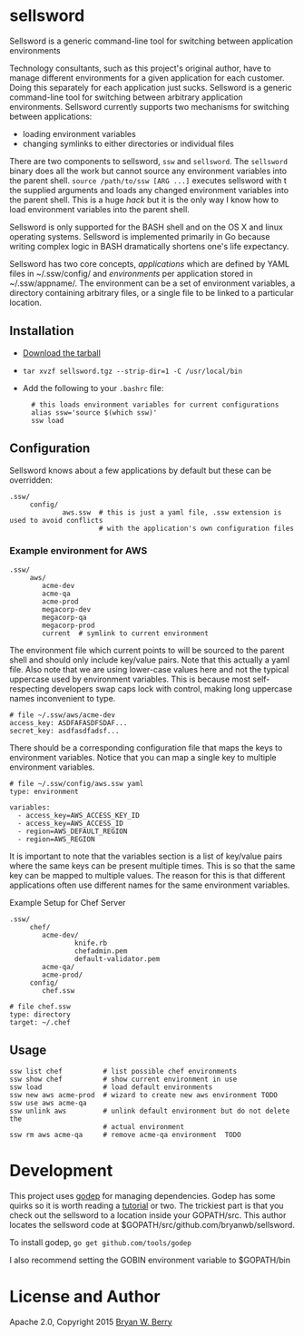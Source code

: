 # sellsword

Sellsword is a generic command-line tool for switching between application environments

Technology consultants, such as this project's original author, have to manage different environments
for a given application for each customer. Doing this separately for each application just sucks. Sellsword
is a generic command-line tool for switching between arbitrary application environments. Sellsword
currently supports two mechanisms for switching between applications:

* loading environment variables
* changing symlinks to either directories or individual files

There are two components to sellsword, `ssw` and `sellsword`. The `sellsword` binary does all the
work but cannot source any environment variables into the parent shell. `source /path/to/ssw [ARG ...]`
executes sellsword with t the supplied arguments and loads any changed environment variables into
the parent shell. This is a huge *hack* but it is the only way I know how to load environment variables into the parent shell.

Sellsword is only supported for the BASH shell and on the OS X and linux operating systems. Sellsword is implemented primarily in Go because writing complex logic in BASH dramatically shortens one's life expectancy.

Sellsword has two core concepts, *applications* which are defined by YAML files in ~/.ssw/config/ and
*environments* per application stored in ~/.ssw/appname/. The environment can be a set of environment
variables, a directory containing arbitrary files, or a single file to be linked to a particular
location.

## Installation

* [Download the tarball](https://github.com/bryanwb/sellsword/releases)
* `tar xvzf sellsword.tgz --strip-dir=1 -C /usr/local/bin`
* Add the following to your `.bashrc` file:

        # this loads environment variables for current configurations
        alias ssw='source $(which ssw)'
        ssw load

## Configuration

Sellsword knows about a few applications by default but these can be overridden:

```
.ssw/
     config/
             aws.ssw  # this is just a yaml file, .ssw extension is used to avoid conflicts
                      # with the application's own configuration files
```


### Example environment for AWS

```
.ssw/
     aws/
        acme-dev
        acme-qa
        acme-prod
        megacorp-dev
        megacorp-qa
        megacorp-prod
        current  # symlink to current environment
```
        
The environment file which current points to will be sourced to the parent shell and should only include key/value pairs.
Note that this actually a yaml file. Also note that we are using lower-case values here and not the typical
uppercase used by environment variables. This is because most self-respecting developers swap caps lock
with control, making long uppercase names inconvenient to type.

```
# file ~/.ssw/aws/acme-dev
access_key: ASDFAFASDFSDAF...
secret_key: asdfasdfadsf...
```

There should be a corresponding configuration file that maps the keys to environment variables. Notice
that you can map a single key to multiple environment variables.

```
# file ~/.ssw/config/aws.ssw yaml
type: environment

variables:
  - access_key=AWS_ACCESS_KEY_ID
  - access_key=AWS_ACCESS_ID
  - region=AWS_DEFAULT_REGION
  - region=AWS_REGION
```

It is important to note that the variables section is a list of key/value pairs where the same keys
can be present multiple times. This is so that the same key can be mapped to multiple values. The
reason for this is that different applications often use different names for the same environment
variables.

Example Setup for Chef Server

```
.ssw/
     chef/
        acme-dev/
                knife.rb
                chefadmin.pem
                default-validator.pem
        acme-qa/
        acme-prod/
     config/
        chef.ssw
```

```
# file chef.ssw
type: directory
target: ~/.chef
```

## Usage

```
ssw list chef          # list possible chef environments
ssw show chef          # show current environment in use
ssw load               # load default environments
ssw new aws acme-prod  # wizard to create new aws environment TODO
ssw use aws acme-qa
ssw unlink aws         # unlink default environment but do not delete the
                       # actual environment
ssw rm aws acme-qa     # remove acme-qa environment  TODO
```

# Development

This project uses [godep](https://github.com/tools/godep) for managing dependencies. Godep has some
quirks so it is worth reading a
[tutorial](https://blog.codeship.com/godep-dependency-management-in-golang/) or two. The trickiest
part is that you check out the sellsword to a location inside your GOPATH/src. This author locates
the sellsword code at $GOPATH/src/github.com/bryanwb/sellsword.

To install godep, `go get github.com/tools/godep`

I also recommend setting the GOBIN environment variable to $GOPATH/bin

# License and Author

Apache 2.0, Copyright 2015 [Bryan W. Berry](mailto:bryan.berry@gmail.com)  
